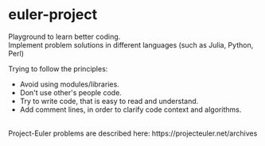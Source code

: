 # euler-project
Playground to learn better coding. </br>
Implement problem solutions in different languages (such as Julia, Python, Perl) </br>

Trying to follow the principles:
<ul type="disc">
    <li>Avoid using modules/libraries.</li>
    <li>Don't use other's people code.</li>
    <li>Try to write code, that is easy to read and understand.</li>
    <li>Add comment lines, in order to clarify code context and algorithms.</li>
</ul>
</br>
Project-Euler problems are described here:
https://projecteuler.net/archives
